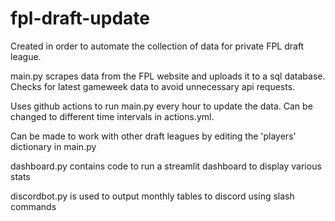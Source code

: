 # fpl-draft-update

Created in order to automate the collection of data for private FPL draft league. 

main.py scrapes data from the FPL website and uploads it to a sql database. Checks for latest gameweek data to avoid unnecessary api requests.

Uses github actions to run main.py every hour to update the data. Can be changed to different time intervals in actions.yml.

Can be made to work with other draft leagues by editing the 'players' dictionary in main.py

dashboard.py contains code to run a streamlit dashboard to display various stats

discordbot.py is used to output monthly tables to discord using slash commands

